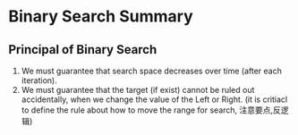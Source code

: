 # Binary Search Summary

## Principal of Binary Search
1. We must guarantee that search space decreases over time (after each iteration).
2. We must guarantee that the target (if exist) cannot be ruled out accidentally, when we change the value of the Left or Right. (it is critiacl to define the rule about how to move the range for search, 注意要点,反逻辑)
